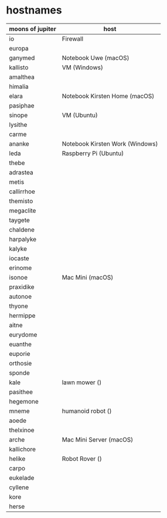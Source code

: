 # hostnames

| moons of jupiter | host    |
|------------------|---------|
| io               | Firewall |
| europa           | |
| ganymed          | Notebook Uwe (macOS) |
| kallisto         | VM (Windows) |
| amalthea         | |
| himalia          | |
| elara            | Notebook Kirsten Home (macOS) |
| pasiphae         | |
| sinope           | VM (Ubuntu) |
| lysithe          | |
| carme            | |
| ananke           | Notebook Kirsten Work (Windows) |
| leda             | Raspberry Pi (Ubuntu) |
| thebe            | |
| adrastea         | |
| metis            | |
| callirrhoe       | |
| themisto         | |
| megaclite        | |
| taygete          | |
| chaldene         | |
| harpalyke        | |
| kalyke           | |
| iocaste          | |
| erinome          | |
| isonoe           | Mac Mini (macOS) |
| praxidike        | |
| autonoe          | |
| thyone           | |
| hermippe         | |
| aitne            | |
| eurydome         | |
| euanthe          | |
| euporie          | |
| orthosie         | |
| sponde           | |
| kale             | lawn mower () |
| pasithee         | |
| hegemone         | |
| mneme            | humanoid robot () |
| aoede            | |
| thelxinoe        | |
| arche            | Mac Mini Server (macOS) |
| kallichore       | |
| helike           | Robot Rover () |
| carpo            | |
| eukelade         | |
| cyllene          | |
| kore             | |
| herse            | |
